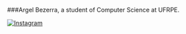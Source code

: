 ###Argel Bezerra, a student of Computer Science at UFRPE.

[![Instagram](https://img.shields.io/badge/Instagram-E4405F?style=for-the-badge&logo=instagram&logoColor=white)](https://www.instagram.com/arg_mats/)

<!--
**ArgelBM/ArgelBM** is a ✨ _special_ ✨ repository because its `README.md` (this file) appears on your GitHub profile.

Here are some ideas to get you started:

- 🔭 I’m currently working on ...
- 🌱 I’m currently learning ...
- 👯 I’m looking to collaborate on ...
- 🤔 I’m looking for help with ...
- 💬 Ask me about ...
- 📫 How to reach me: ...
- 😄 Pronouns: ...
- ⚡ Fun fact: ...
-->
